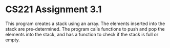# CS221 Assignment 3.1
This program creates a stack using an array. The elements inserted into the stack are pre-determined. The program calls functions to push and pop the elements into the stack, and has a function to check if the stack is full or empty.
